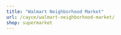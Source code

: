 ```yaml
---
title: "Walmart Neighborhood Market"
url: /cayce/walmart-neighborhood-market/
shop: supermarket
---
```

